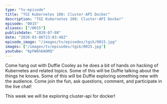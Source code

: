 ```yaml
---
type: "tv-episode"
title: "TGI Kubernetes 108: Cluster-API Docker"
description: "TGI Kubernetes 108: Cluster-API Docker"
episode: "0015"
aliases: ["/0015"]
publishdate: "2020-07-08"
date: "2020-03-06T23:03:48Z"
episode_image: "/images/tv/episodes/tgik/0015.jpg"
images: ["/images/tv/episodes/tgik/0015.jpg"]
youtube: "6pFW6h6AORQ"
---
```


Come hang out with Duffie Cooley as he does a bit of hands on hacking of Kubernetes and related topics. Some of this will be Duffie talking about the things he knows. Some of this will be Duffie exploring something new with the audience. Come join the fun, ask questions, comment, and participate in the live chat!

This week we will be exploring cluster-api for docker!
